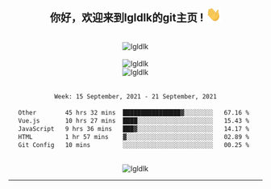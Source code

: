 <div align="center">
<h2> 你好，欢迎来到lgldlk的git主页 ! <img src="https://github.com/lgldlk/lgldlk/blob/main/gifs/Hi.gif" width="30px"></h2>
</div>

<div align="center">
 </br>
 <img src="http://aiitapp.cn:8091/?color=rgba(37,144,118,1)&shadowColor=rgba(12,16,20,1)&fontSize=120&&shadowOffsetX=9&shadowOffsetY=11" height="26px" alt="lgldlk" />
 </br>

   </br>
 <img src="https://github-readme-stats.vercel.app/api?username=lgldlk&show_icons=true&theme=gotham&locale=cn" alt="lgldlk" />
 

</br>

<img  src="http://github-readme-stats.vercel.app/api/top-langs/?username=lgldlk&show_icons=true&theme=gotham&locale=cn&layout=compact" alt="lgldlk"/>  
</br>
</br>

<!--START_SECTION:waka-->
```text
Week: 15 September, 2021 - 21 September, 2021

Other        45 hrs 32 mins  ████████████████▓░░░░░░░░   67.16 % 
Vue.js       10 hrs 27 mins  ████░░░░░░░░░░░░░░░░░░░░░   15.43 % 
JavaScript   9 hrs 36 mins   ███▓░░░░░░░░░░░░░░░░░░░░░   14.17 % 
HTML         1 hr 57 mins    ▓░░░░░░░░░░░░░░░░░░░░░░░░   02.89 % 
Git Config   10 mins         ░░░░░░░░░░░░░░░░░░░░░░░░░   00.25 % 
```
<!--END_SECTION:waka-->

 </br>
  <img src="https://visitor-badge.glitch.me/badge?page_id=lgldlk" alt="lgldlk" />

---

 

